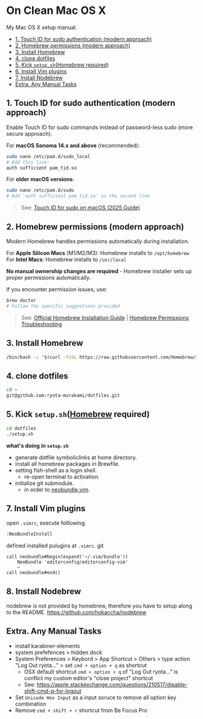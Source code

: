 On Clean Mac OS X
=====================

My Mac OS X setup manual.

<!-- START doctoc generated TOC please keep comment here to allow auto update -->
<!-- DON'T EDIT THIS SECTION, INSTEAD RE-RUN doctoc TO UPDATE -->


- [1. Touch ID for sudo authentication (modern approach)](#1-touch-id-for-sudo-authentication-modern-approach)
- [2. Homebrew permissions (modern approach)](#2-homebrew-permissions-modern-approach)
- [3. Install Homebrew](#3-install-homebrew)
- [4. clone dotfiles](#4-clone-dotfiles)
- [5. Kick `setup.sh`(Homebrew required)](#5-kick-setupshhomebrew-required)
- [6. Install Vim plugins](#7-install-vim-plugins)
- [7. Install Nodebrew](#8-install-nodebrew)
- [Extra. Any Manual Tasks](#extra-any-manual-tasks)

<!-- END doctoc generated TOC please keep comment here to allow auto update -->

## 1. Touch ID for sudo authentication (modern approach)

Enable Touch ID for sudo commands instead of password-less sudo (more secure approach).

For **macOS Sonoma 14.x and above** (recommended):
```sh
sudo nano /etc/pam.d/sudo_local
# Add this line:
auth sufficient pam_tid.so
```

For **older macOS versions**:
```sh
sudo nano /etc/pam.d/sudo
# Add 'auth sufficient pam_tid.so' as the second line
```

> See: <a href="https://9to5mac.com/2025/03/07/security-bite-stop-typing-your-sudo-password-use-touch-id-instead/" target="_blank">Touch ID for sudo on macOS (2025 Guide)</a>

## 2. Homebrew permissions (modern approach)

Modern Homebrew handles permissions automatically during installation. 

For **Apple Silicon Macs** (M1/M2/M3): Homebrew installs to `/opt/homebrew`  
For **Intel Macs**: Homebrew installs to `/usr/local`

**No manual ownership changes are required** - Homebrew installer sets up proper permissions automatically.

If you encounter permission issues, use:
```sh
brew doctor
# Follow the specific suggestions provided
```

> See: <a href="https://docs.brew.sh/Installation" target="_blank">Official Homebrew Installation Guide</a> | <a href="https://www.nyx.net/~mlu/pages/computing/installing_and_configuring/fixing_ownership_and_permission_of_usr_local_content_for_Homebrew/" target="_blank">Homebrew Permissions Troubleshooting</a>

## 3. Install Homebrew

```sh
/bin/bash -c "$(curl -fsSL https://raw.githubusercontent.com/Homebrew/install/HEAD/install.sh)"
```

## 4. clone dotfiles

```sh
cd ~
git@github.com:ryota-murakami/dotfiles.git
```

## 5. Kick `setup.sh`([Homebrew](https://github.com/ryota-murakami/dotfiles/blob/master/README.md#3-install-homebrew) required)

```sh
cd dotfiles
./setup.sh
```

**what's doing in `setup.sh`**

- generate dotfile symboliclinks at home directory.
- install all homebrew packages in Brewfile.
- setting fish-shell as a login shell.
  - re-open terminal to activation.
- initialize git submodule.
  - in order to <a href="https://github.com/ryota-murakami/dotfiles/tree/master/.vim/bundle" target="_blank">neobundle.vim</a>.

## 7. Install Vim plugins

open `.vimrc`, execute folllowing.

```sh
:NeoBundleInstall
```

defined installed pulugins at `.vimrc`.
git
```vim
call neobundle#begin(expand('~/.vim/bundle'))
    NeoBundle 'editorconfig/editorconfig-vim'
    ~
call neobundle#end()
```

## 8. Install Nodebrew
nodebrew is not provided by homebrew, therefore you have to setup along to the README. 
https://github.com/hokaccha/nodebrew


## Extra. Any Manual Tasks

- install karabiner-elements
- system prefefences > hidden dock
- System Preferences > Keybord > App Shortcut > Others > type action "Log Out ryota..." > set `cmd + option + q` as shortcut
  - OSX default shortcut `cmd + option + q` of "Log Out ryota..." is conflict my custom editor's "close project" shortcut 
  - See: https://apple.stackexchange.com/questions/210517/disable-shift-cmd-q-for-logout
- Set `Unicode Hex Input` as a input soruce to remove all option key combination
- Remove `cmd + shift + r` shortcut from Be Focus Pro
